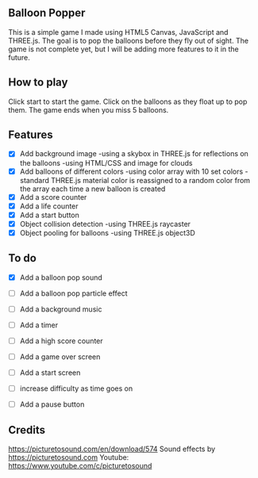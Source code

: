 ## Balloon Popper

This is a simple game I made using HTML5 Canvas, JavaScript and THREE.js. The goal is to pop the balloons before they fly out of sight. The game is not complete yet, but I will be adding more features to it in the future.

## How to play
Click start to start the game. Click on the balloons as they float up to pop them. The game ends when you miss 5 balloons.

## Features
- [x] Add background image
    -using a skybox in THREE.js for reflections on the balloons
    -using HTML/CSS and image for clouds
- [x] Add balloons of different colors
    -using color array with 10 set colors
    -standard THREE.js material color is reassigned to a random color from the array each time a new balloon is created
- [x] Add a score counter
- [x] Add a life counter
- [x] Add a start button
- [x] Object collision detection
    -using THREE.js raycaster
- [x] Object pooling for balloons
    -using THREE.js object3D

## To do
- [x] Add a balloon pop sound
- [ ] Add a balloon pop particle effect
- [ ] Add a background music

- [ ] Add a timer
- [ ] Add a high score counter
- [ ] Add a game over screen
- [ ] Add a start screen
- [ ] increase difficulty as time goes on
- [ ] Add a pause button


## Credits
https://picturetosound.com/en/download/574
Sound effects by https://picturetosound.com
Youtube: https://www.youtube.com/c/picturetosound
